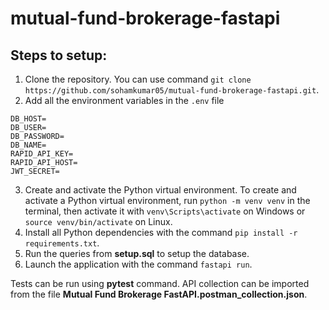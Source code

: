 # mutual-fund-brokerage-fastapi

## Steps to setup:
1. Clone the repository. You can use command `git clone https://github.com/sohamkumar05/mutual-fund-brokerage-fastapi.git`.
2. Add all the environment variables in the `.env` file
```
DB_HOST=
DB_USER=
DB_PASSWORD=
DB_NAME=
RAPID_API_KEY=
RAPID_API_HOST=
JWT_SECRET=
```
3. Create and activate the Python virtual environment. To create and activate a Python virtual environment, run `python -m venv venv` in the terminal, then activate it with `venv\Scripts\activate` on Windows or `source venv/bin/activate` on Linux.
4. Install all Python dependencies with the command `pip install -r requirements.txt`.
5. Run the queries from **setup.sql** to setup the database.
6. Launch the application with the command `fastapi run`.

Tests can be run using **pytest** command.
API collection can be imported from the file **Mutual Fund Brokerage FastAPI.postman_collection.json**.
